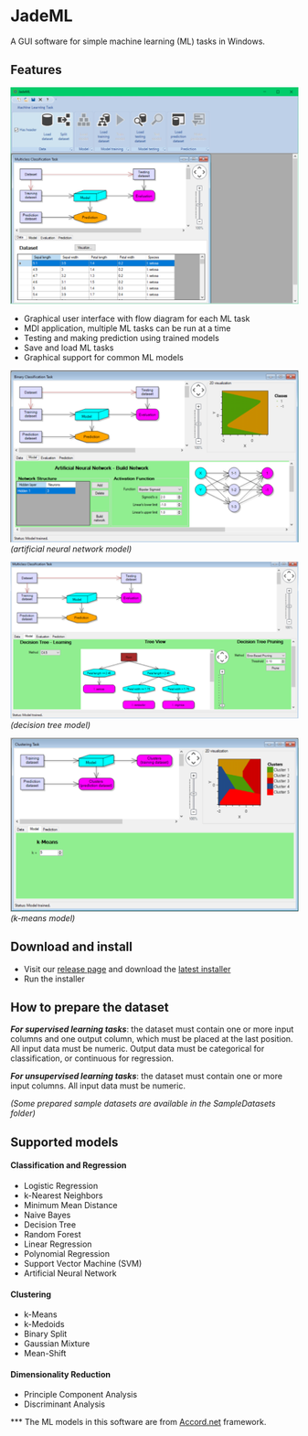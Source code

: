 ﻿# JadeML
A GUI software for simple machine learning (ML) tasks in Windows.
## Features
![Main window](/Images/main-window.png "Main window")
- Graphical user interface with flow diagram for each ML task
- MDI application, multiple ML tasks can be run at a time
- Testing and making prediction using trained models
- Save and load ML tasks
- Graphical support for common ML models

![Artificial neural network](/Images/artificial-neural-network.png "Artificial neural network")
*(artificial neural network model)*

![Decision tree](/Images/decision-tree.png "Decision tree")
*(decision tree model)*

![k-means](/Images/k-means.png "k-means")
*(k-means model)*

## Download and install
- Visit our [release page](https://github.com/phatdatnguyen/JadeML/releases) and download the [latest installer](https://github.com/phatdatnguyen/JadeML/releases/download/v1.0/Release_v1.0.zip)
- Run the installer
## How to prepare the dataset
***For supervised learning tasks***: the dataset must contain one or more input columns and one output column, which must be placed at the last position. All input data must be numeric. Output data must be categorical for classification, or continuous for regression.

***For unsupervised learning tasks***: the dataset must contain one or more input columns. All input data must be numeric.

*(Some prepared sample datasets are available in the SampleDatasets folder)*

## Supported models
#### Classification and Regression
  - Logistic Regression
  - k-Nearest Neighbors
  - Minimum Mean Distance
  - Naive Bayes
  - Decision Tree
  - Random Forest
  - Linear Regression
  - Polynomial Regression
  - Support Vector Machine (SVM)
  - Artificial Neural Network
#### Clustering
  - k-Means
  - k-Medoids
  - Binary Split
  - Gaussian Mixture
  - Mean-Shift
#### Dimensionality Reduction
  - Principle Component Analysis
  - Discriminant Analysis

  *** The ML models in this software are from [Accord.net](http://accord-framework.net/) framework.